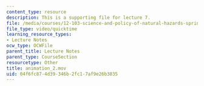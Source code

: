 ```yaml
---
content_type: resource
description: This is a supporting file for lecture 7.
file: /media/courses/12-103-science-and-policy-of-natural-hazards-spring-2010/04f6fc874d39346b2fc17af9e26b3835_animation_2.mov
file_type: video/quicktime
learning_resource_types:
- Lecture Notes
ocw_type: OCWFile
parent_title: Lecture Notes
parent_type: CourseSection
resourcetype: Other
title: animation_2.mov
uid: 04f6fc87-4d39-346b-2fc1-7af9e26b3835
---
```

